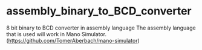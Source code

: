 # assembly_binary_to_BCD_converter
8 bit binary to BCD converter in assembly language
The assembly language that is used will work in Mano Simulator. (https://github.com/TomerAberbach/mano-simulator)
